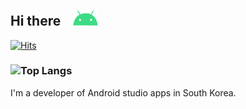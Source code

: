 ## Hi there&nbsp; &nbsp; <img alt="GIF" src="https://github.com/hongbeomi/hongbeomi/blob/master/android-studio.gif" width="40px" />

 [![Hits](https://hits.seeyoufarm.com/api/count/incr/badge.svg?url=https%3A%2F%2Fgithub.com%2Fhongbeomi%2Fhit-counter)](https://hits.seeyoufarm.com) 

### ![Top Langs](https://github-readme-stats.vercel.app/api/top-langs/?username=hongbeomi&layout=compact/?hide=html)

I'm a developer of Android studio apps in South Korea. 

